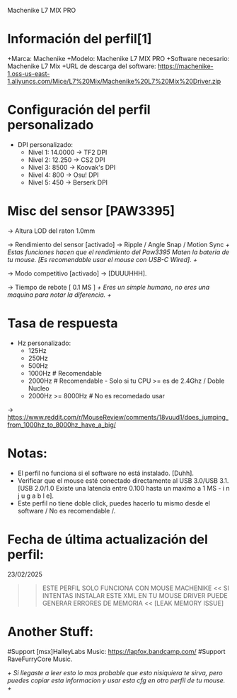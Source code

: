 Machenike L7 MIX PRO

# Información del perfil[1]

+Marca: Machenike
+Modelo: Machenike L7 MIX PRO
+Software necesario: Machenike L7 Mix
+URL de descarga del software: https://machenike-1.oss-us-east-1.aliyuncs.com/Mice/L7%20Mix/Machenike%20L7%20Mix%20Driver.zip

# Configuración del perfil personalizado

- DPI personalizado:
  - Nivel 1: 14.0000 -> TF2 DPI
  - Nivel 2: 12.250 -> CS2 DPI
  - Nivel 3: 8500 -> Koovak's DPI
  - Nivel 4: 800 -> Osu! DPI
  - Nivel 5: 450 -> Berserk DPI

# Misc del sensor [PAW3395]

-> Altura LOD del raton
   1.0mm

-> Rendimiento del sensor
   [activado] -> Ripple / Angle Snap / Motion Sync
_+ Estas funciones hacen que el rendimiento del Paw3395 Maten la bateria de tu mouse. [Es recomendable usar el mouse con USB-C Wired]. +_

-> Modo competitivo
   [activado] -> [DUUUHHH].

-> Tiempo de rebote
   [ 0.1 MS ]
_+ Eres un simple humano, no eres una maquina para notar la diferencia. +_

# Tasa de respuesta

- Hz personalizado:
  - 125Hz
  - 250Hz
  - 500Hz
  - 1000Hz # Recomendable
  - 2000Hz # Recomendable - Solo si tu CPU >= es de 2.4Ghz / Doble Nucleo
  - 2000Hz >= 8000Hz # No es recomedado usar

-> https://www.reddit.com/r/MouseReview/comments/18vuud1/does_jumping_from_1000hz_to_8000hz_have_a_big/

# Notas:
- El perfil no funciona si el software no está instalado. [Duhh].
- Verificar que el mouse esté conectado directamente al USB 3.0/USB 3.1. [USB 2.0/1.0 Existe una latencia entre 0.100 hasta un maximo a 1 MS - i n j u g a b l e].
- Este perfil no tiene doble click, puedes hacerlo tu mismo desde el software / No es recomendable /.

# Fecha de última actualización del perfil:
23/02/2025

 >> ESTE PERFIL SOLO FUNCIONA CON MOUSE MACHENIKE <<
 >> SI INTENTAS INSTALAR ESTE XML EN TU MOUSE DRIVER PUEDE GENERAR ERRORES DE MEMORIA <<
 >> [LEAK MEMORY ISSUE]

# Another Stuff:

#Support [msx]HalleyLabs Music: https://lapfox.bandcamp.com/
#Support RaveFurryCore Music.

_+ Si llegaste a leer esto lo mas probable que esto nisiquiera te sirva,
pero puedes copiar esta informacion y usar esta cfg en otro perfil de tu mouse. +_
